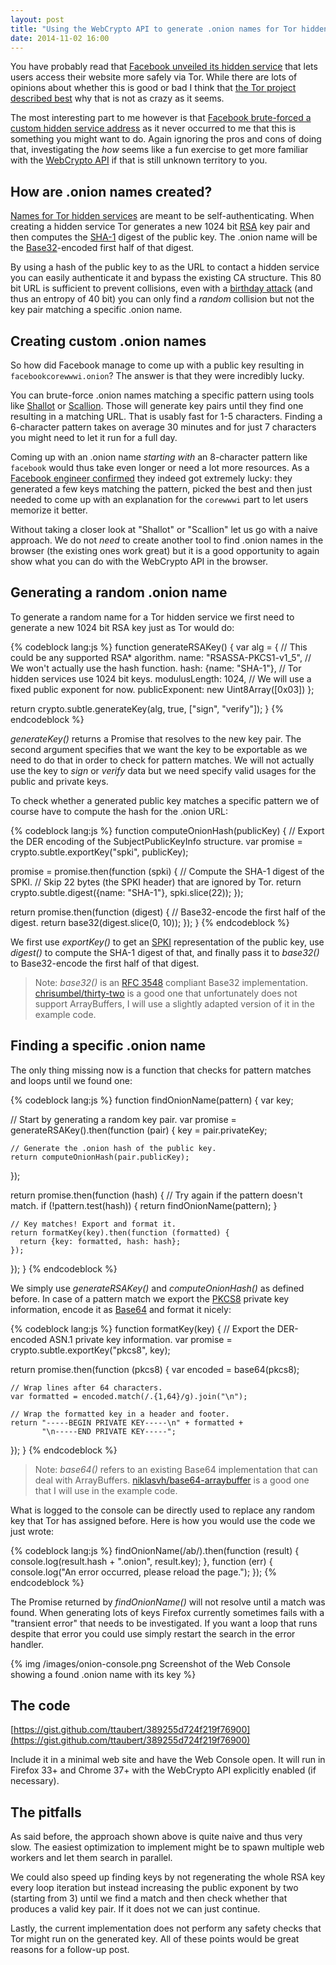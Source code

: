 ```yaml
---
layout: post
title: "Using the WebCrypto API to generate .onion names for Tor hidden services"
date: 2014-11-02 16:00
---
```


You have probably read that
[Facebook unveiled its hidden service](https://www.facebook.com/notes/protect-the-graph/making-connections-to-facebook-more-secure/1526085754298237)
that lets users access their website more safely via Tor. While there are lots
of opinions about whether this is good or bad I think that
[the Tor project described best](https://blog.torproject.org/blog/facebook-hidden-services-and-https-certs)
why that is not as crazy as it seems.

The most interesting part to me however is that
[Facebook brute-forced a custom hidden service address](https://lists.torproject.org/pipermail/tor-talk/2014-October/035412.html)
as it never occurred to me that this is something you might want to do. Again
ignoring the pros and cons of doing that, investigating the *how* seems like a
fun exercise to get more familiar with the
[WebCrypto API](http://dvcs.w3.org/hg/webcrypto-api/raw-file/tip/spec/Overview.html)
if that is still unknown territory to you.

## How are .onion names created?

[Names for Tor hidden services](https://trac.torproject.org/projects/tor/wiki/doc/HiddenServiceNames)
are meant to be self-authenticating. When creating a hidden service Tor
generates a new 1024 bit [RSA](https://en.wikipedia.org/wiki/RSA_%28cryptosystem%29)
key pair and then computes the [SHA-1](https://en.wikipedia.org/wiki/SHA-1)
digest of the public key. The .onion name will be the
[Base32](http://en.wikipedia.org/wiki/Base32)-encoded first half of that digest.

By using a hash of the public key to as the URL to contact a hidden service you
can easily authenticate it and bypass the existing CA structure. This 80 bit
URL is sufficient to prevent collisions, even with
a [birthday attack](http://en.wikipedia.org/wiki/Birthday_attack) (and thus an
entropy of 40 bit) you can only find a *random* collision but not the key pair
matching a specific .onion name.

## Creating custom .onion names

So how did Facebook manage to come up with a public key resulting in
`facebookcorewwwi.onion`? The answer is that they were incredibly lucky.

You can brute-force .onion names matching a specific pattern using tools like
[Shallot](https://github.com/katmagic/Shallot) or
[Scallion](https://github.com/lachesis/scallion). Those will generate key pairs
until they find one resulting in a matching URL. That is usably fast for 1-5
characters. Finding a 6-character pattern takes on average 30 minutes and for
just 7 characters you might need to let it run for a full day.

Coming up with an .onion name *starting with* an 8-character pattern like
`facebook` would thus take even longer or need a lot more resources. As a
[Facebook engineer confirmed](https://lists.torproject.org/pipermail/tor-talk/2014-October/035413.html)
they indeed got extremely lucky: they generated a few keys matching the pattern,
picked the best and then just needed to come up with an explanation for the
`corewwwi` part to let users memorize it better.

Without taking a closer look at "Shallot" or "Scallion" let us go with a naive
approach. We do not *need* to create another tool to find .onion names in the
browser (the existing ones work great) but it is a good opportunity to again
show what you can do with the WebCrypto API in the browser.

## Generating a random .onion name

To generate a random name for a Tor hidden service we first need to generate
a new 1024 bit RSA key just as Tor would do:

{% codeblock lang:js %}
function generateRSAKey() {
  var alg = {
    // This could be any supported RSA* algorithm.
    name: "RSASSA-PKCS1-v1_5",
    // We won't actually use the hash function.
    hash: {name: "SHA-1"},
    // Tor hidden services use 1024 bit keys.
    modulusLength: 1024,
    // We will use a fixed public exponent for now.
    publicExponent: new Uint8Array([0x03])
  };

  return crypto.subtle.generateKey(alg, true, ["sign", "verify"]);
}
{% endcodeblock %}

*generateKey()* returns a Promise that resolves to the new key pair. The second
argument specifies that we want the key to be exportable as we need to do that
in order to check for pattern matches. We will not actually use the key to
*sign* or *verify* data but we need specify valid usages for the public and
private keys.

To check whether a generated public key matches a specific pattern we of course
have to compute the hash for the .onion URL:

{% codeblock lang:js %}
function computeOnionHash(publicKey) {
  // Export the DER encoding of the SubjectPublicKeyInfo structure.
  var promise = crypto.subtle.exportKey("spki", publicKey);

  promise = promise.then(function (spki) {
    // Compute the SHA-1 digest of the SPKI.
    // Skip 22 bytes (the SPKI header) that are ignored by Tor.
    return crypto.subtle.digest({name: "SHA-1"}, spki.slice(22));
  });

  return promise.then(function (digest) {
    // Base32-encode the first half of the digest.
    return base32(digest.slice(0, 10));
  });
}
{% endcodeblock %}

We first use *exportKey()* to get an [SPKI](https://tools.ietf.org/html/rfc5280)
representation of the public key, use *digest()* to compute the SHA-1 digest
of that, and finally pass it to *base32()* to Base32-encode the first half of
that digest.

> Note: *base32()* is an [RFC 3548](https://tools.ietf.org/html/rfc3548)
> compliant Base32 implementation. [chrisumbel/thirty-two](https://github.com/chrisumbel/thirty-two)
> is a good one that unfortunately does not support ArrayBuffers, I will use a
> slightly adapted version of it in the example code.

## Finding a specific .onion name

The only thing missing now is a function that checks for pattern matches and
loops until we found one:

{% codeblock lang:js %}
function findOnionName(pattern) {
  var key;

  // Start by generating a random key pair.
  var promise = generateRSAKey().then(function (pair) {
    key = pair.privateKey;

    // Generate the .onion hash of the public key.
    return computeOnionHash(pair.publicKey);
  });

  return promise.then(function (hash) {
    // Try again if the pattern doesn't match.
    if (!pattern.test(hash)) {
      return findOnionName(pattern);
    }

    // Key matches! Export and format it.
    return formatKey(key).then(function (formatted) {
      return {key: formatted, hash: hash};
    });
  });
}
{% endcodeblock %}

We simply use *generateRSAKey()* and *computeOnionHash()* as defined before.
In case of a pattern match we export the
[PKCS8](http://tools.ietf.org/html/rfc5208) private key information, encode it
as [Base64](https://en.wikipedia.org/wiki/Base64) and format it nicely:

{% codeblock lang:js %}
function formatKey(key) {
  // Export the DER-encoded ASN.1 private key information.
  var promise = crypto.subtle.exportKey("pkcs8", key);

  return promise.then(function (pkcs8) {
    var encoded = base64(pkcs8);

    // Wrap lines after 64 characters.
    var formatted = encoded.match(/.{1,64}/g).join("\n");

    // Wrap the formatted key in a header and footer.
    return "-----BEGIN PRIVATE KEY-----\n" + formatted +
           "\n-----END PRIVATE KEY-----";
  });
}
{% endcodeblock %}

> Note: *base64()* refers to an existing Base64 implementation that can deal with
> ArrayBuffers. [niklasvh/base64-arraybuffer](https://github.com/niklasvh/base64-arraybuffer)
> is a good one that I will use in the example code.

What is logged to the console can be directly used to replace any random key
that Tor has assigned before. Here is how you would use the code we just wrote:

{% codeblock lang:js %}
findOnionName(/ab/).then(function (result) {
  console.log(result.hash + ".onion", result.key);
}, function (err) {
  console.log("An error occurred, please reload the page.");
});
{% endcodeblock %}

The Promise returned by *findOnionName()* will not resolve until a match was
found. When generating lots of keys Firefox currently sometimes fails with a
"transient error" that needs to be investigated. If you want a loop that runs
despite that error you could use simply restart the search in the error handler.

{% img /images/onion-console.png Screenshot of the Web Console showing a found .onion name with its key %}

## The code

[https://gist.github.com/ttaubert/389255d724f219f76900](https://gist.github.com/ttaubert/389255d724f219f76900)

Include it in a minimal web site and have the Web Console open. It will run in
Firefox 33+ and Chrome 37+ with the WebCrypto API explicitly enabled (if
necessary).

## The pitfalls

As said before, the approach shown above is quite naive and thus very slow. The
easiest optimization to implement might be to spawn multiple web workers and
let them search in parallel.

We could also speed up finding keys by not regenerating the whole RSA key every
loop iteration but instead increasing the public exponent by two (starting from
3) until we find a match and then check whether that produces a valid key pair.
If it does not we can just continue.

Lastly, the current implementation does not perform any safety checks that Tor
might run on the generated key. All of these points would be great reasons for
a follow-up post.
